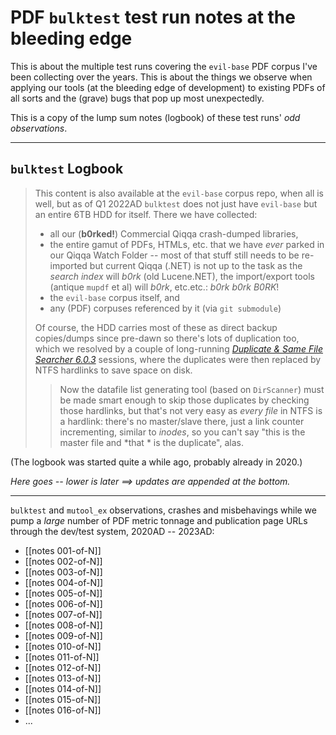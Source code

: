 # PDF `bulktest` test run notes at the bleeding edge

This is about the multiple test runs covering the `evil-base` PDF corpus I've been collecting over the years.
This is about the things we observe when applying our tools (at the bleeding edge of development) to existing PDFs of all sorts and the (grave) bugs that pop up most unexpectedly.

This is a copy of the lump sum notes (logbook) of these test runs' *odd observations*.

-------------------------------

## `bulktest` Logbook

> This content is also available at the `evil-base` corpus repo, when all is well, but as of Q1 2022AD `bulktest`  does not just have `evil-base` but an entire 6TB HDD for itself. There we have collected:
> - all our (**b0rked!**) Commercial Qiqqa crash-dumped libraries, 
> - the entire gamut of PDFs, HTMLs, etc. that we have *ever* parked in our Qiqqa Watch Folder -- most of that stuff still needs to be re-imported but current Qiqqa (.NET) is not up to the task as the *search index* will *b0rk* (old Lucene.NET), the import/export tools (antique `mupdf` et al) will *b0rk*, etc.etc.: *b0rk* *b0rk* *B0RK*!
> - the `evil-base` corpus itself, and
> - any (PDF) corpuses referenced by it (via `git submodule`)
>
> Of course, the HDD carries most of these as direct backup copies/dumps since pre-dawn so there's lots of duplication too, which we resolved by a couple of long-running [*Duplicate & Same File Searcher 6.0.3*](https://malich.ru/duplicate_searcher.aspx#download) sessions, where the duplicates were then replaced by NTFS hardlinks to save space on disk.
>
> > Now the datafile list generating tool (based on `DirScanner`) must be made smart enough to skip those duplicates by checking those hardlinks, but that's not very easy as *every file* in NTFS is a hardlink: there's no master/slave there, just a link counter incrementing, similar to *inodes*, so you can't say "this is the master file and *that * is the duplicate", alas.
> > 

(The logbook was started quite a while ago, probably already in 2020.)

*Here goes -- lower is later ==> updates are appended at the bottom.*

-------------------------------

`bulktest` and `mutool_ex` observations, crashes and misbehavings while we pump a *large* number of PDF metric tonnage and publication page URLs through the dev/test system, 2020AD -- 2023AD:

- [[notes 001-of-N]]
- [[notes 002-of-N]]
- [[notes 003-of-N]]
- [[notes 004-of-N]]
- [[notes 005-of-N]]
- [[notes 006-of-N]]
- [[notes 007-of-N]]
- [[notes 008-of-N]]
- [[notes 009-of-N]]
- [[notes 010-of-N]]
- [[notes 011-of-N]]
- [[notes 012-of-N]]
- [[notes 013-of-N]]
- [[notes 014-of-N]]
- [[notes 015-of-N]]
- [[notes 016-of-N]]
- ...
